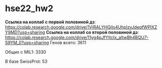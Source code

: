 # hse22_hw2
**Ссылка на коллаб с первой половиной дз**:
https://colab.research.google.com/drive/1VjRALYHQjlo4UhplzvJdeqfWPIXZY9MD?usp=sharing
**Ссылка на коллаб со второй половиной дз**:
https://colab.research.google.com/drive/11yg4pJfYltcIx_altwBh4BQU7-S9YM_0?usp=sharing
Генов всего: 3611

Общих с MIL1: 3330

В базе SwissProt: 53
